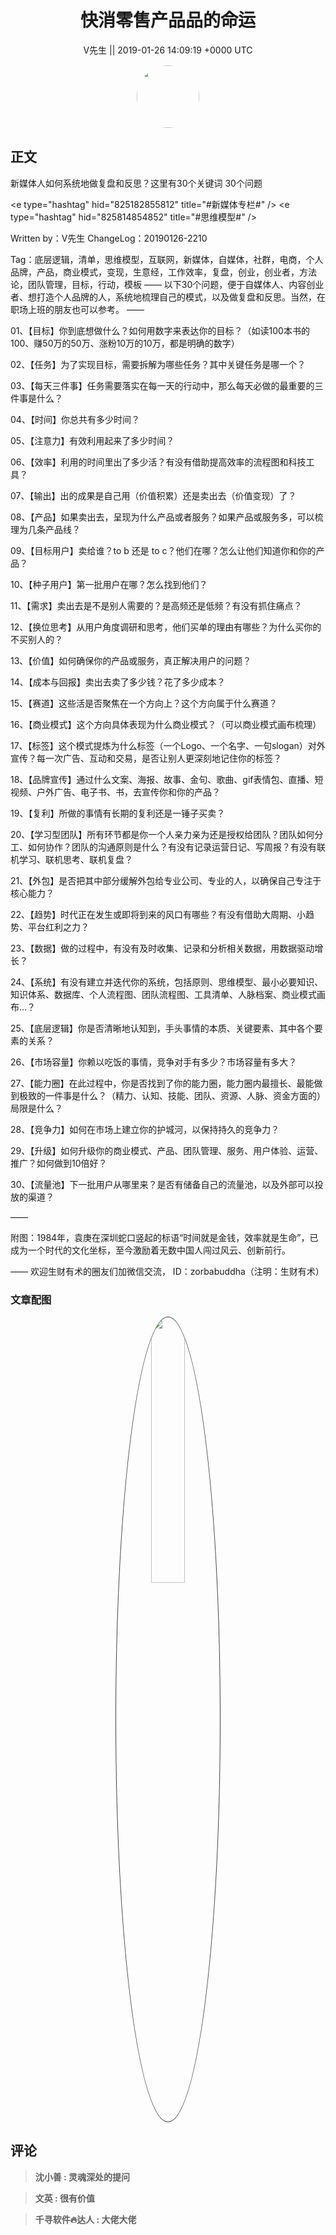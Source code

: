 <h1 align="center">快消零售产品品的命运</h1>




<p align="center">
    <a>V先生 || 2019-01-26 14:09:19 &#43;0000 UTC</a>
</p>

<div align="center">
    <img src="https://images.zsxq.com/FjZ6UHBywsXfjFf-7tlSVEq4uEn-?e=1590940799&amp;token=kIxbL07-8jAj8w1n4s9zv64FuZZNEATmlU_Vm6zD:r763oWH0xkbmId4peREzEIAOnFQ=" width="100" height="100" style="border:1px solid;border-radius:50%; color:#ffffff"/>
</div>




## 正文

<div>
新媒体人如何系统地做复盘和反思？这里有30个关键词 30个问题

&lt;e type=&#34;hashtag&#34; hid=&#34;825182855812&#34; title=&#34;#新媒体专栏#&#34; /&gt; &lt;e type=&#34;hashtag&#34; hid=&#34;825814854852&#34; title=&#34;#思维模型#&#34; /&gt; 

Written by：V先生
ChangeLog：20190126-2210

Tag：底层逻辑​，清单，思维模型​，互联网​，新媒体​，自媒体​，社群​，电商​，个人品牌​，产品，商业模式​，变现​，生意经​，工作效率​，复盘，创业，创业者，方法论，团队管理，目标，行动，模板
——
以下30个问题，便于自媒体人、内容创业者、想打造个人品牌的人，系统地梳理自己的模式，以及做复盘和反思。当然，在职场上班的朋友也可以参考。
——

01、【目标】你到底想做什么？如何用数字来表达你的目标？（如读100本书的100、赚50万的50万、涨粉10万的10万，都是明确的数字）

02、【任务】为了实现目标，需要拆解为哪些任务？其中关键任务是哪一个？

03、【每天三件事】任务需要落实在每一天的行动中，那么每天必做的最重要的三件事是什么？

04、【时间】你总共有多少时间？

05、【注意力】有效利用起来了多少时间？

06、【效率】利用的时间里出了多少活？有没有借助提高效率的流程图和科技工具？

07、【输出】出的成果是自己用（价值积累）还是卖出去（价值变现）了？

08、【产品】如果卖出去，呈现为什么产品或者服务？如果产品或服务多，可以梳理为几条产品线？

09、【目标用户】卖给谁？to b 还是 to c？他们在哪？怎么让他们知道你和你的产品？

10、【种子用户】第一批用户在哪？怎么找到他们？

11、【需求】卖出去是不是别人需要的？是高频还是低频？有没有抓住痛点？

12、【换位思考】从用户角度调研和思考，他们买单的理由有哪些？为什么买你的不买别人的？

13、【价值】如何确保你的产品或服务，真正解决用户的问题？

14、【成本与回报】卖出去卖了多少钱？花了多少成本？

15、【赛道】这些活是否聚焦在一个方向上？这个方向属于什么赛道？

16、【商业模式】这个方向具体表现为什么商业模式？（可以商业模式画布梳理）

17、【标签】这个模式提炼为什么标签（一个Logo、一个名字、一句slogan）对外宣传？每一次广告、互动和交易，是否让别人更深刻地记住你的标签？

18、【品牌宣传】通过什么文案、海报、故事、金句、歌曲、gif表情包、直播、短视频、户外广告、电子书、书，去宣传你和你的产品？

19、【复利】所做的事情有长期的复利还是一锤子买卖？

20、【学习型团队】所有环节都是你一个人亲力亲为还是授权给团队？团队如何分工、如何协作？团队的沟通原则是什么？有没有记录运营日记、写周报？有没有联机学习、联机思考、联机复盘？

21、【外包】是否把其中部分缓解外包给专业公司、专业的人，以确保自己专注于核心能力？

22、【趋势】时代正在发生或即将到来的风口有哪些？有没有借助大周期、小趋势、平台红利之力？

23、【数据】做的过程中，有没有及时收集、记录和分析相关数据，用数据驱动增长？

24、【系统】有没有建立并迭代你的系统，包括原则、思维模型、最小必要知识、知识体系、数据库、个人流程图、团队流程图、工具清单、人脉档案、商业模式画布...？

25、【底层逻辑】你是否清晰地认知到，手头事情的本质、关键要素、其中各个要素的关系？

26、【市场容量】你赖以吃饭的事情，竞争对手有多少？市场容量有多大？

27、【能力圈】在此过程中，你是否找到了你的能力圈，能力圈内最擅长、最能做到极致的一件事是什么？（精力、认知、技能、团队、资源、人脉、资金方面的）局限是什么？

28、【竞争力】如何在市场上建立你的护城河，以保持持久的竞争力？

29、【升级】如何升级你的商业模式、产品、团队管理、服务、用户体验、运营、推广？如何做到10倍好？

30、【流量池】下一批用户从哪里来？是否有储备自己的流量池，以及外部可以投放的渠道？

——

附图：1984年，袁庚在深圳蛇口竖起的标语“时间就是金钱，效率就是生命”，已成为一个时代的文化坐标，至今激励着无数中国人闯过风云、创新前行。

——
欢迎生财有术的圈友们加微信交流，
ID：zorbabuddha（注明：生财有术）
</div>

### 文章配图

<div class="image" align="center">

<img src="https://images.zsxq.com/Fk9IRMxd0feWAe_EP-X28GqfgVGC?e=1590940799&amp;token=kIxbL07-8jAj8w1n4s9zv64FuZZNEATmlU_Vm6zD:0mEA8UTQUFzZv7zf6CIxjG1kjks=" width="33%" height="33%" style="border:1px solid;border-radius:50%; color:#3c3f41"/>

</div>


## 评论

<div align="left">
<div>

<blockquote >
<span> <strong>沈小善 : 灵魂深处的提问 </strong></span>
</blockquote>

<blockquote >
<span> <strong>文英 : 很有价值 </strong></span>
</blockquote>

<blockquote >
<span> <strong>千寻软件🔥达人 : 大佬大佬 </strong></span>
</blockquote>

</div>
</div>
